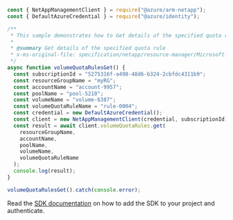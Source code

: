```javascript
const { NetAppManagementClient } = require("@azure/arm-netapp");
const { DefaultAzureCredential } = require("@azure/identity");

/**
 * This sample demonstrates how to Get details of the specified quota rule
 *
 * @summary Get details of the specified quota rule
 * x-ms-original-file: specification/netapp/resource-manager/Microsoft.NetApp/stable/2022-01-01/examples/VolumeQuotaRules_Get.json
 */
async function volumeQuotaRulesGet() {
  const subscriptionId = "5275316f-a498-48d6-b324-2cbfdc4311b9";
  const resourceGroupName = "myRG";
  const accountName = "account-9957";
  const poolName = "pool-5210";
  const volumeName = "volume-6387";
  const volumeQuotaRuleName = "rule-0004";
  const credential = new DefaultAzureCredential();
  const client = new NetAppManagementClient(credential, subscriptionId);
  const result = await client.volumeQuotaRules.get(
    resourceGroupName,
    accountName,
    poolName,
    volumeName,
    volumeQuotaRuleName
  );
  console.log(result);
}

volumeQuotaRulesGet().catch(console.error);
```

Read the [SDK documentation](https://github.com/Azure/azure-sdk-for-js/blob/%40azure%2Farm-netapp_16.0.0/sdk/netapp/arm-netapp/README.md) on how to add the SDK to your project and authenticate.
